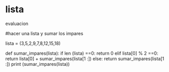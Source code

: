 # lista
evaluacion

#hacer una lista y sumar los impares

lista = (3,5,2,9,7,8,12,15,18)

def sumar_impares(lista):
    if len (lista) ==0:
        return 0
    elif lista[0] % 2 ==0:
        return lista[0] + sumar_impares(lista[1 :])
    else:
        return sumar_impares(lista[1 :])
print (sumar_impares(lista))
